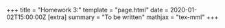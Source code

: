 +++
title = "Homework 3:"
template = "page.html"
date = 2020-01-02T15:00:00Z
[extra]
summary = "To be written"
mathjax = "tex-mml"
+++
